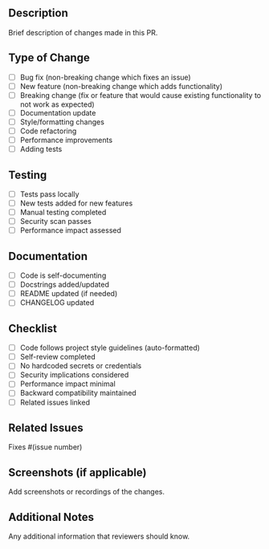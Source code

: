 ## Description
Brief description of changes made in this PR.

## Type of Change
- [ ] Bug fix (non-breaking change which fixes an issue)
- [ ] New feature (non-breaking change which adds functionality)
- [ ] Breaking change (fix or feature that would cause existing functionality to not work as expected)
- [ ] Documentation update
- [ ] Style/formatting changes
- [ ] Code refactoring
- [ ] Performance improvements
- [ ] Adding tests

## Testing
- [ ] Tests pass locally
- [ ] New tests added for new features
- [ ] Manual testing completed
- [ ] Security scan passes
- [ ] Performance impact assessed

## Documentation
- [ ] Code is self-documenting
- [ ] Docstrings added/updated
- [ ] README updated (if needed)
- [ ] CHANGELOG updated

## Checklist
- [ ] Code follows project style guidelines (auto-formatted)
- [ ] Self-review completed
- [ ] No hardcoded secrets or credentials
- [ ] Security implications considered
- [ ] Performance impact minimal
- [ ] Backward compatibility maintained
- [ ] Related issues linked

## Related Issues
Fixes #(issue number)

## Screenshots (if applicable)
Add screenshots or recordings of the changes.

## Additional Notes
Any additional information that reviewers should know.
